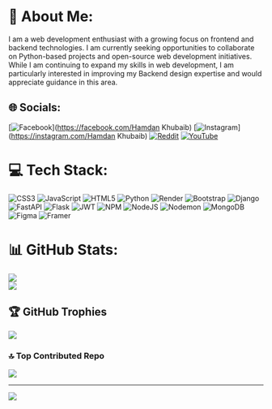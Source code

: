 # 💫 About Me:
I am a web development enthusiast with a growing focus on frontend and backend technologies. I am currently seeking opportunities to collaborate on Python-based projects and open-source web development initiatives. While I am continuing to expand my skills in web development, I am particularly interested in improving my Backend design expertise and would appreciate guidance in this area.


## 🌐 Socials:
[![Facebook](https://img.shields.io/badge/Facebook-%231877F2.svg?logo=Facebook&logoColor=white)](https://facebook.com/Hamdan Khubaib) [![Instagram](https://img.shields.io/badge/Instagram-%23E4405F.svg?logo=Instagram&logoColor=white)](https://instagram.com/Hamdan Khubaib) [![Reddit](https://img.shields.io/badge/Reddit-%23FF4500.svg?logo=Reddit&logoColor=white)](https://reddit.com/user/Quirky-Low-7500) [![YouTube](https://img.shields.io/badge/YouTube-%23FF0000.svg?logo=YouTube&logoColor=white)](https://youtube.com/@UCA0FB4XpNUIu6w1nqHlZrlA) 

# 💻 Tech Stack:
![CSS3](https://img.shields.io/badge/css3-%231572B6.svg?style=for-the-badge&logo=css3&logoColor=white) ![JavaScript](https://img.shields.io/badge/javascript-%23323330.svg?style=for-the-badge&logo=javascript&logoColor=%23F7DF1E) ![HTML5](https://img.shields.io/badge/html5-%23E34F26.svg?style=for-the-badge&logo=html5&logoColor=white) ![Python](https://img.shields.io/badge/python-3670A0?style=for-the-badge&logo=python&logoColor=ffdd54) ![Render](https://img.shields.io/badge/Render-%46E3B7.svg?style=for-the-badge&logo=render&logoColor=white) ![Bootstrap](https://img.shields.io/badge/bootstrap-%238511FA.svg?style=for-the-badge&logo=bootstrap&logoColor=white) ![Django](https://img.shields.io/badge/django-%23092E20.svg?style=for-the-badge&logo=django&logoColor=white) ![FastAPI](https://img.shields.io/badge/FastAPI-005571?style=for-the-badge&logo=fastapi) ![Flask](https://img.shields.io/badge/flask-%23000.svg?style=for-the-badge&logo=flask&logoColor=white) ![JWT](https://img.shields.io/badge/JWT-black?style=for-the-badge&logo=JSON%20web%20tokens) ![NPM](https://img.shields.io/badge/NPM-%23CB3837.svg?style=for-the-badge&logo=npm&logoColor=white) ![NodeJS](https://img.shields.io/badge/node.js-6DA55F?style=for-the-badge&logo=node.js&logoColor=white) ![Nodemon](https://img.shields.io/badge/NODEMON-%23323330.svg?style=for-the-badge&logo=nodemon&logoColor=%BBDEAD) ![MongoDB](https://img.shields.io/badge/MongoDB-%234ea94b.svg?style=for-the-badge&logo=mongodb&logoColor=white) ![Figma](https://img.shields.io/badge/figma-%23F24E1E.svg?style=for-the-badge&logo=figma&logoColor=white) ![Framer](https://img.shields.io/badge/Framer-black?style=for-the-badge&logo=framer&logoColor=blue)
# 📊 GitHub Stats:
![](https://github-readme-streak-stats.herokuapp.com/?user=GitCoder052023&theme=dark&hide_border=false)<br/>
![](https://github-readme-stats.vercel.app/api/top-langs/?username=GitCoder052023&theme=dark&hide_border=false&include_all_commits=true&count_private=true&layout=compact)

## 🏆 GitHub Trophies
![](https://github-profile-trophy.vercel.app/?username=GitCoder052023&theme=radical&no-frame=false&no-bg=false&margin-w=4)

### 🔝 Top Contributed Repo
![](https://github-contributor-stats.vercel.app/api?username=GitCoder052023&limit=5&theme=dark&combine_all_yearly_contributions=true)

---
[![](https://visitcount.itsvg.in/api?id=GitCoder052023&icon=0&color=0)](https://visitcount.itsvg.in)

<!-- Proudly created with GPRM ( https://gprm.itsvg.in ) -->
